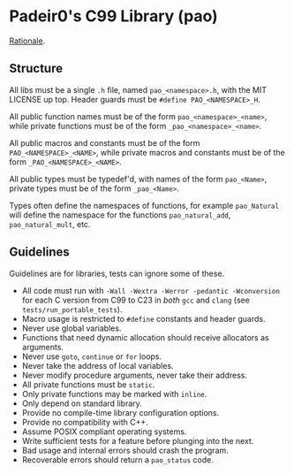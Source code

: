# Padeir0's C99 Library (pao)

[Rationale](https://www.youtube.com/watch?v=Fm5Ust7vEhk).

## Structure

All libs must be a single `.h` file,
named `pao_<namespace>.h`,
with the MIT LICENSE up top.
Header guards must be
`#define PAO_<NAMESPACE>_H`.

All public function names must be of the form
`pao_<namespace>_<name>`, while private functions
must be of the form `_pao_<namespace>_<name>`.

All public macros and constants must be of the form `PAO_<NAMESPACE>_<NAME>`,
while private macros and constants must be of the form `_PAO_<NAMESPACE>_<NAME>`.

All public types must be typedef'd, with names
of the form `pao_<Name>`, private types must be
of the form `_pao_<Name>`.

Types often define the namespaces of functions, for example
`pao_Natural` will define the namespace for the functions
`pao_natural_add`, `pao_natural_mult`, etc.

## Guidelines

Guidelines are for libraries, tests can ignore some of these.

 - All code must run with `-Wall -Wextra -Werror -pedantic -Wconversion`
 for each C version from C99 to C23 in _both_ `gcc` and `clang`
 (see `tests/run_portable_tests`).
 - Macro usage is restricted to `#define` constants and header guards.
 - Never use global variables.
 - Functions that need dynamic allocation should receive allocators as arguments.
 - Never use `goto`, `continue` or `for` loops.
 - Never take the address of local variables.
 - Never modify procedure arguments, never take their address.
 - All private functions must be `static`.
 - Only private functions may be marked with `inline`.
 - Only depend on standard library.
 - Provide no compile-time library configuration options.
 - Provide no compatibility with C++.
 - Assume POSIX compliant operating systems.
 - Write sufficient tests for a feature before plunging into the next.
 - Bad usage and internal errors should crash the program.
 - Recoverable errors should return a `pao_status` code.
